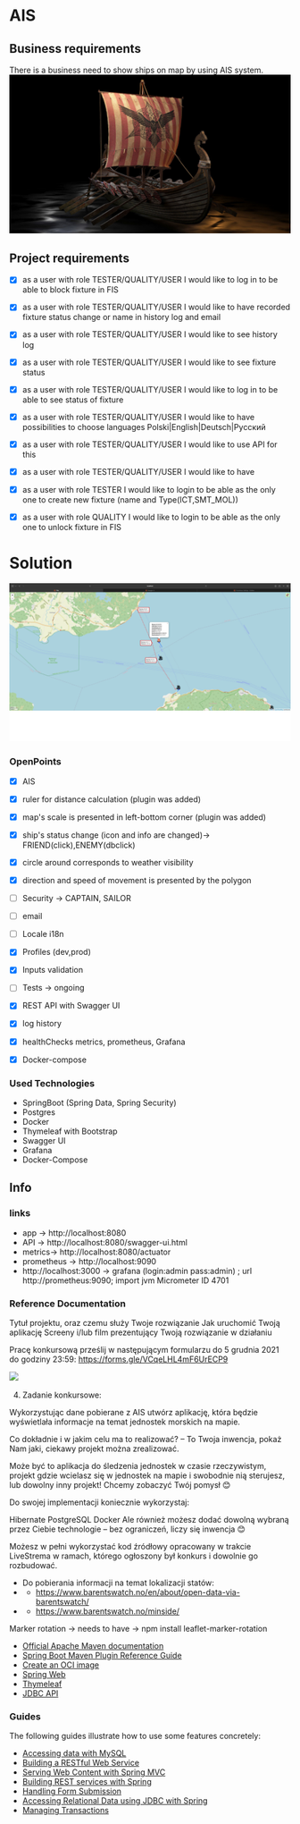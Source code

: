 # AIS

## Business requirements
There is a business need to show ships on map by using AIS system.
![](src/main/resources/static.photos/screenshots/viking.jpeg)

## Project requirements
- [x] as a user with role TESTER/QUALITY/USER  I would like to log in to be able to block fixture in FIS
- [x] as a user with role TESTER/QUALITY/USER I would like to have recorded fixture status change or name  in history log and email
- [x] as a user with role TESTER/QUALITY/USER  I would like to see history log
- [x] as a user with role TESTER/QUALITY/USER  I would like to see fixture status
- [x] as a user with role TESTER/QUALITY/USER I would like to log in to be able to see status of fixture
- [x] as a user with role TESTER/QUALITY/USER I would like to have possibilities to choose languages Polski|English|Deutsch|Pyсский
- [x] as a user with role TESTER/QUALITY/USER I would like to use API for this
- [x] as a user with role TESTER/QUALITY/USER I would like to have
- [x] as a user with role TESTER  I would like to login to be able as the only one to create new fixture (name and Type(ICT,SMT_MOL))
- [x] as a user with role QUALITY I would like to login to be able as the only one to unlock fixture in FIS


# Solution

![](src/main/resources/static.photos/screenshots/aisMap.png)

### OpenPoints
- [x] AIS
- [x] ruler for distance calculation  (plugin was added)
- [x] map's scale is presented in left-bottom corner (plugin was added)
- [x] ship's status change (icon and info are changed)-> FRIEND(click),ENEMY(dbclick)
- [x] circle around corresponds to weather visibility
- [x] direction and speed  of movement is presented by the polygon
- [ ] Security -> CAPTAIN, SAILOR
- [ ] email
- [ ] Locale i18n
- [x] Profiles (dev,prod)
- [x] Inputs validation
- [ ] Tests -> ongoing
- [x] REST API with Swagger UI
- [x] log history
- [x] healthChecks metrics, prometheus, Grafana
- [x] Docker-compose 


### Used Technologies
- SpringBoot (Spring Data, Spring Security)
- Postgres
- Docker
- Thymeleaf with Bootstrap
- Swagger UI
- Grafana
- Docker-Compose

## Info


### links
- app    -> http://localhost:8080
- API    -> http://localhost:8080/swagger-ui.html
- metrics-> http://localhost:8080/actuator
- prometheus -> http://localhost:9090
- http://localhost:3000 -> grafana (login:admin pass:admin) ; url http://prometheus:9090; import jvm Micrometer ID 4701





















### Reference Documentation

Tytuł projektu, oraz czemu służy Twoje rozwiązanie
Jak uruchomić Twoją aplikację
Screeny i/lub film prezentujący Twoją rozwiązanie w działaniu

Pracę konkursową prześlij w następującym formularzu do 5 grudnia 2021 do godziny 23:59: https://forms.gle/VCqeLHL4mF6UrECP9

![](https://upload.wikimedia.org/wikipedia/commons/thumb/e/ea/BB61_USS_Iowa_BB61_broadside_USN.jpg/1024px-BB61_USS_Iowa_BB61_broadside_USN.jpg)

4. Zadanie konkursowe:

Wykorzystując dane pobierane z AIS utwórz aplikację, która będzie wyświetlała informacje na temat jednostek morskich na mapie.

Co dokładnie i w jakim celu ma to realizować? – To Twoja inwencja, pokaż Nam jaki, ciekawy projekt można zrealizować.

Może być to aplikacja do śledzenia jednostek w czasie rzeczywistym, projekt gdzie wcielasz się w jednostek na mapie i swobodnie nią sterujesz, lub dowolny inny projekt! Chcemy zobaczyć Twój pomysł 😊

Do swojej implementacji koniecznie wykorzystaj:

Hibernate
PostgreSQL
Docker
Ale również możesz dodać dowolną wybraną przez Ciebie technologie – bez ograniczeń, liczy się inwencja 😊

Możesz w pełni wykorzystać kod źródłowy opracowany w trakcie LiveStrema w ramach, którego ogłoszony był konkurs i dowolnie go rozbudować.


* Do pobierania informacji na temat lokalizacji statów:
* * https://www.barentswatch.no/en/about/open-data-via-barentswatch/
* * https://www.barentswatch.no/minside/








Marker rotation -> needs to have  -> npm install leaflet-marker-rotation

* [Official Apache Maven documentation](https://maven.apache.org/guides/index.html)
* [Spring Boot Maven Plugin Reference Guide](https://docs.spring.io/spring-boot/docs/2.6.0/maven-plugin/reference/html/)
* [Create an OCI image](https://docs.spring.io/spring-boot/docs/2.6.0/maven-plugin/reference/html/#build-image)
* [Spring Web](https://docs.spring.io/spring-boot/docs/2.6.0/reference/htmlsingle/#boot-features-developing-web-applications)
* [Thymeleaf](https://docs.spring.io/spring-boot/docs/2.6.0/reference/htmlsingle/#boot-features-spring-mvc-template-engines)
* [JDBC API](https://docs.spring.io/spring-boot/docs/2.6.0/reference/htmlsingle/#boot-features-sql)

### Guides

The following guides illustrate how to use some features concretely:

* [Accessing data with MySQL](https://spring.io/guides/gs/accessing-data-mysql/)
* [Building a RESTful Web Service](https://spring.io/guides/gs/rest-service/)
* [Serving Web Content with Spring MVC](https://spring.io/guides/gs/serving-web-content/)
* [Building REST services with Spring](https://spring.io/guides/tutorials/bookmarks/)
* [Handling Form Submission](https://spring.io/guides/gs/handling-form-submission/)
* [Accessing Relational Data using JDBC with Spring](https://spring.io/guides/gs/relational-data-access/)
* [Managing Transactions](https://spring.io/guides/gs/managing-transactions/)

  